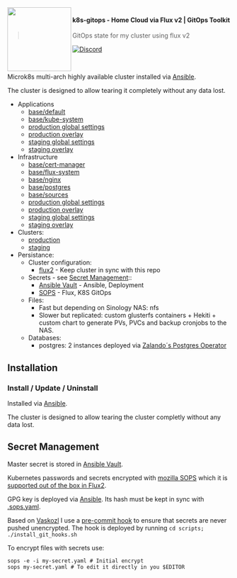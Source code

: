 <img src="https://camo.githubusercontent.com/bd0df216af51c1525f14e62155608e448562cb4033554e001a0ac2009e545aec/68747470733a2f2f726173706265726e657465732e6769746875622e696f2f696d672f6c6f676f2e737667" align="left" width="144px" height="144px"/>

#### k8s-gitops - Home Cloud via Flux v2 | GitOps Toolkit
> GitOps state for my cluster using flux v2

[![Discord](https://img.shields.io/badge/discord-chat-7289DA.svg?maxAge=60&style=flat-square)](https://discord.gg/DNCynrJ)

<br />

Microk8s multi-arch highly available cluster installed via [Ansible](ansible/README.md).

The cluster is designed to allow tearing it completely without any data lost.

* Applications
  * [base/default](apps/base/default)
  * [base/kube-system](apps/base/kube-system)
  * [production global settings](clusters/production/apps.yaml)
  * [production overlay](apps/production)
  * [staging global settings](clusters/staging/apps.yaml)
  * [staging overlay](apps/staging)
* Infrastructure
  * [base/cert-manager](infrastructure/base/cert-manager)
  * [base/flux-system](infrastructure/base/flux-system)
  * [base/nginx](infrastructure/base/nginx)
  * [base/postgres](infrastructure/base/postgres)
  * [base/sources](infrastructure/base/sources)
  * [production global settings](clusters/production/infrastructure.yaml)
  * [production overlay](infrastructure/production)
  * [staging global settings](clusters/staging/infrastructure.yaml)
  * [staging overlay](infrastructure/staging)
* Clusters:
  * [production](clusters/production)
  * [staging](clusters/staging)
* Persistance:
  * Cluster configuration:
    * [flux2](https://github.com/fluxcd/flux2) - Keep cluster in sync with this repo
  * Secrets - see [Secret Management](##-Secret-Management)::
    - [Ansible Vault](ansible) - Ansible, Deployment
    - [SOPS](##-Secret-Management) - Flux, K8S GitOps
  * Files:
    * Fast but depending on Sinology NAS: nfs
    * Slower but replicated: custom glusterfs containers + Hekiti + custom chart to generate PVs, PVCs and backup cronjobs to the NAS.
  * Databases:
    * postgres: 2 instances deployed via [Zalando´s Postgres Operator](https://github.com/zalando/postgres-operator)


## Installation

### Install / Update / Uninstall

Installed via [Ansible](ansible/README.md).

The cluster is designed to allow tearing the cluster completly without any data lost. 

## Secret Management

Master secret is stored in [Ansible Vault](ansible/README.md).

Kubernetes passwords and secrets encrypted with [mozilla SOPS](https://github.com/mozilla/sops) which it is [supported out of the box in Flux2](https://toolkit.fluxcd.io/guides/mozilla-sops/).

GPG key is deployed via [Ansible](ansible/README.md). Its hash must be kept in sync with [.sops.yaml](.sops.yaml).

Based on [Vaskozl](https://github.com/Vaskozl/home-infra) I use a [pre-commit hook](scripts/find-unencrypted-secrets.sh) to ensure that secrets are never pushed unencrypted. The hook is deployed by running `cd scripts; ./install_git_hooks.sh`

To encrypt files with secrets use:

```
sops -e -i my-secret.yaml # Initial encrypt
sops my-secret.yaml # To edit it directly in you $EDITOR
```